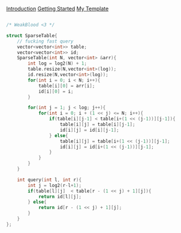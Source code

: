 <!DOCTYPE html>
<html lang = "en">
<head>
<meta charset="UTF-8">
<title>
AlgoDuck-SparseTable
</title>
<META NAME="Description" CONTENT="Wanna see some algorithms ? You came to the right place. 
AlgoDuck is a project about competitive programming algorithms i'm doing on my own, why ? because i was bored, in fact 
this site does not contain any AD or Payment Program. Maybe once it becomes a quack level site then i will 
add donations, until then, enjoy this personal little mess <3 ">
<link rel="canonical" href="https://algoduck.it/">
<link rel="icon" href="/favicon.ico">
<link rel="icon" type="image/png" href="/favicon-96x96.png" sizes="96x96">
<link rel="icon" type="image/svg+xml" href="/favicon.svg">
<link rel="shortcut icon" href="/favicon.ico">
<link rel="apple-touch-icon" sizes="180x180" href="/apple-touch-icon.png">
<link rel="manifest" href="/site.webmanifest">
<link rel="stylesheet" href="/stylesheet/style.css">
<script src="/js/highlight.min.js"></script>
<script src="/js/highlightRightNav.js"></script>
</head>

<body>
<div id= "navbar">
</div>
<div class ="non-essential">
<div id="right-navbar">
<div id="space">
</div>

[Introduction](#warning-the-site-is-under-construction)
[Getting Started](#getting-started)
[My Template](#a-simple-template)

</div>
</div>
<div class="content">


~~~cpp

/* WeakBlood <3 */

struct SparseTable{
    // fucking fast query
    vector<vector<int>> table;
    vector<vector<int>> id;
    SparseTable(int N, vector<int> &arr){
        int log = log2(N) + 1;
        table.resize(N,vector<int>(log));
        id.resize(N,vector<int>(log));
        for(int i = 0; i < N; i++){
            table[i][0] = arr[i];
            id[i][0] = i;
        }

        for(int j = 1; j < log; j++){
            for(int i = 0; i + (1 << j) <= N; i++){
                if(table[i][j-1] < table[i+(1 << (j-1))][j-1]){
                    table[i][j] = table[i][j-1];
                    id[i][j] = id[i][j-1];
                } else{
                    table[i][j] = table[i+(1 << (j-1))][j-1];
                    id[i][j] = id[i+(1 << (j-1))][j-1];
                }
            }
        }
    }

    int query(int l, int r){
        int j = log2(r-l+1);
        if(table[l][j]  < table[r - (1 << j) + 1][j]){
            return id[l][j];
        } else{
            return id[r - (1 << j) + 1][j];
        }
    }
};

~~~
</div>

</body>
</html>